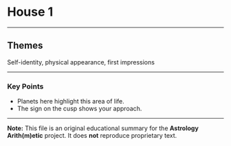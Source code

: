 # House 1

---

## Themes

Self-identity, physical appearance, first impressions

---

### Key Points

- Planets here highlight this area of life.
- The sign on the cusp shows your approach.

---

**Note:**
This file is an original educational summary for the **Astrology Arith(m)etic** project. It does **not** reproduce proprietary text.

